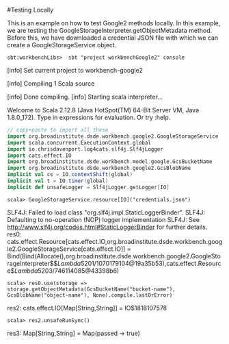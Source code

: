 #Testing Locally

This is an example on how to test Google2 methods locally. In this example, we are testing the 
GoogleStorageInterpreter.getObjectMetadata method. Before this, we have downloaded a credential JSON 
file with which we can create a GoogleStorageService object.

`sbt:workbenchLibs>  sbt "project workbenchGoogle2" console`

[info] Set current project to workbench-google2

[info] Compiling 1 Scala source 

[info] Done compiling.
[info] Starting scala interpreter...

Welcome to Scala 2.12.8 (Java HotSpot(TM) 64-Bit Server VM, Java 1.8.0_172).
Type in expressions for evaluation. Or try :help.

```scala
// copy+paste to import all these 
import org.broadinstitute.dsde.workbench.google2.GoogleStorageService
import scala.concurrent.ExecutionContext.global
import io.chrisdavenport.log4cats.slf4j.Slf4jLogger
import cats.effect.IO
import org.broadinstitute.dsde.workbench.model.google.GcsBucketName
import org.broadinstitute.dsde.workbench.google2.GcsBlobName
implicit val cs = IO.contextShift(global)
implicit val t = IO.timer(global)
implicit def unsafeLogger = Slf4jLogger.getLogger[IO]  
```

`scala> GoogleStorageService.resource[IO]("credentials.json")`

SLF4J: Failed to load class "org.slf4j.impl.StaticLoggerBinder".
SLF4J: Defaulting to no-operation (NOP) logger implementation
SLF4J: See http://www.slf4j.org/codes.html#StaticLoggerBinder for further details.
res0: cats.effect.Resource[cats.effect.IO,org.broadinstitute.dsde.workbench.google2.GoogleStorageService[cats.effect.IO]] = Bind(Bind(Allocate(<function1>),org.broadinstitute.dsde.workbench.google2.GoogleStorageInterpreter$$$Lambda$5201/1070179104@19a35b53),cats.effect.Resource$$Lambda$5203/746114085@43398b6)

`scala> res0.use(storage => storage.getObjectMetadata(GcsBucketName("bucket-name"), GcsBlobName("object-name"), None).compile.lastOrError)`

res2: cats.effect.IO[Map[String,String]] = IO$1818107578

`scala> res2.unsafeRunSync()`

res3: Map[String,String] = Map(passed -> true)

